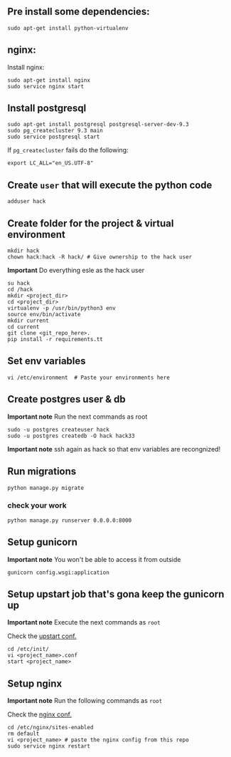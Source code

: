 ## Pre install some dependencies:
```
sudo apt-get install python-virtualenv
```

## nginx:

Install nginx:

```
sudo apt-get install nginx
sudo service nginx start
```

## Install postgresql

```
sudo apt-get install postgresql postgresql-server-dev-9.3
sudo pg_createcluster 9.3 main
sudo service postgresql start
```
If `pg_createcluster` fails do the following:

```
export LC_ALL="en_US.UTF-8"
```

## Create `user` that will execute the python code

```
adduser hack
```

## Create folder for the project & virtual environment

```
mkdir hack
chown hack:hack -R hack/ # Give ownership to the hack user
```

**Important** Do everything esle as the hack user

```
su hack
cd /hack
mkdir <project_dir>
cd <project_dir>
virtualenv -p /usr/bin/python3 env
source env/bin/activate
mkdir current
cd current
git clone <git_repo_here>.
pip install -r requirements.tt
```

## Set env variables

```
vi /etc/environment  # Paste your environments here
```

## Create postgres user & db

**Important note** Run the next commands as root

```
sudo -u postgres createuser hack
sudo -u postgres createdb -O hack hack33
```

**Important note** ssh again as hack so that env variables are recongnized!

## Run migrations

```
python manage.py migrate
```

### check your work

```
python manage.py runserver 0.0.0.0:8000
```

## Setup gunicorn

**Important note** You won't be able to access it from outside

```
gunicorn config.wsgi:application
```

## Setup upstart job that's gona keep the gunicorn up

**Important note** Execute the next commands as `root`

Check the [upstart conf.](config/upstart.conf)
```
cd /etc/init/
vi <project_name>.conf
start <project_name>
```

## Setup nginx

**Important note** Run the following commands as `root`

Check the [nginx conf.](config/nginx.conf)


```
cd /etc/nginx/sites-enabled
rm default
vi <project_name> # paste the nginx config from this repo
sudo service nginx restart
```